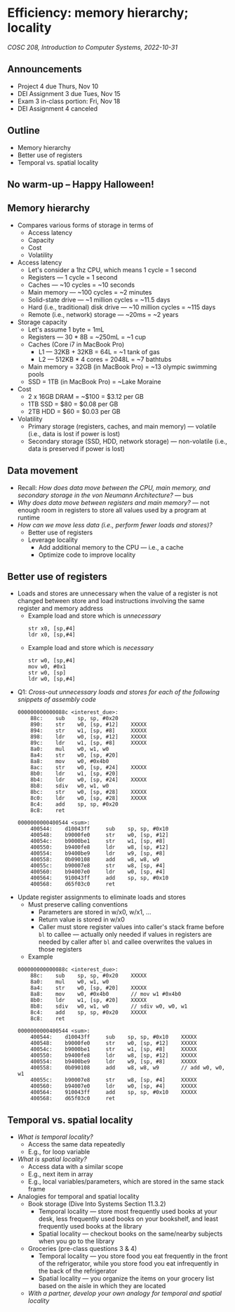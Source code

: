 # Efficiency: memory hierarchy; locality
_COSC 208, Introduction to Computer Systems, 2022-10-31_

## Announcements
* Project 4 due Thurs, Nov 10
* DEI Assignment 3 due Tues, Nov 15
* Exam 3 in-class portion: Fri, Nov 18
* DEI Assignment 4 canceled

## Outline
* Memory hierarchy
* Better use of registers
* Temporal vs. spatial locality

## No warm-up – Happy Halloween!

## Memory hierarchy
* Compares various forms of storage in terms of
    * Access latency
    * Capacity
    * Cost
    * Volatility
* Access latency
    * Let's consider a 1hz CPU, which means 1 cycle = 1 second
    * Registers — 1 cycle = 1 second
    * Caches — ~10 cycles = ~10 seconds
    * Main memory — ~100 cycles = ~2 minutes
    * Solid-state drive — ~1 million cycles = ~11.5 days
    * Hard (i.e., traditional) disk drive — ~10 million cycles = ~115 days
    * Remote (i.e., network) storage — ~20ms = ~2 years
* Storage capacity
    * Let's assume 1 byte = 1mL
    * Registers — 30 * 8B = ~250mL = ~1 cup
    * Caches (Core i7 in MacBook Pro)
        * L1 — 32KB + 32KB = 64L = ~1 tank of gas
        * L2 — 512KB * 4 cores = 2048L = ~7 bathtubs
    * Main memory = 32GB (in MacBook Pro) = ~13 olympic swimming pools
    * SSD = 1TB (in MacBook Pro) = ~Lake Moraine
* Cost
    * 2 x 16GB DRAM = ~$100 = $3.12 per GB
    * 1TB SSD = $80 = $0.08 per GB
    * 2TB HDD = $60 = $0.03 per GB
* Volatility
    * Primary storage (registers, caches, and main memory) — volatile (i.e., data is lost if power is lost)
    * Secondary storage (SSD, HDD, network storage) — non-volatile (i.e., data is preserved if power is lost)

## Data movement
* Recall: _How does data move between the CPU, main memory, and secondary storage in the von Neumann Architecture?_ — bus
* _Why does data move between registers and main memory?_ — not enough room in registers to store all values used by a program at runtime
* _How can we move less data (i.e., perform fewer loads and stores)?_
    * Better use of registers
    * Leverage locality
        * Add additional memory to the CPU — i.e., a cache
        * Optimize code to improve locality

## Better use of registers
* Loads and stores are unnecessary when the value of a register is not changed between store and load instructions involving the same register and memory address
    * Example load and store which is _unnecessary_
        ```
        str x0, [sp,#4]
        ldr x0, [sp,#4]
        ```
    * Example load and store which is _necessary_
        ```
        str w0, [sp,#4]
        mov w0, #0x1
        str w0, [sp]
        ldr w0, [sp,#4]
        ```
* Q1: _Cross-out unnecessary loads and stores for each of the following snippets of assembly code_
    ```
    000000000000088c <interest_due>:
        88c:    sub    sp, sp, #0x20
        890:    str    w0, [sp, #12]    XXXXX
        894:    str    w1, [sp, #8]     XXXXX
        898:    ldr    w0, [sp, #12]    XXXXX
        89c:    ldr    w1, [sp, #8]     XXXXX
        8a0:    mul    w0, w1, w0
        8a4:    str    w0, [sp, #20]
        8a8:    mov    w0, #0x4b0
        8ac:    str    w0, [sp, #24]    XXXXX
        8b0:    ldr    w1, [sp, #20]
        8b4:    ldr    w0, [sp, #24]    XXXXX
        8b8:    sdiv   w0, w1, w0
        8bc:    str    w0, [sp, #28]    XXXXX
        8c0:    ldr    w0, [sp, #28]    XXXXX
        8c4:    add    sp, sp, #0x20
        8c8:    ret
    ```
    ```
    0000000000400544 <sum>:
        400544:    d10043ff     sub    sp, sp, #0x10
        400548:    b9000fe0     str    w0, [sp, #12]
        40054c:    b9000be1     str    w1, [sp, #8] 
        400550:    b9400fe8     ldr    w8, [sp, #12]
        400554:    b9400be9     ldr    w9, [sp, #8] 
        400558:    0b090108     add    w8, w8, w9   
        40055c:    b90007e8     str    w8, [sp, #4] 
        400560:    b94007e0     ldr    w0, [sp, #4] 
        400564:    910043ff     add    sp, sp, #0x10
        400568:    d65f03c0     ret                 
    ```
* Update register assignments to eliminate loads and stores
    * Must preserve calling conventions
        * Parameters are stored in w/x0, w/x1, ...
        * Return value is stored in w/x0
        * Caller must store register values into caller's stack frame before `bl` to callee — actually only needed if values in registers are needed by caller after `bl` and callee overwrites the values in those registers
    * Example
    ```
    000000000000088c <interest_due>:
        88c:    sub    sp, sp, #0x20    XXXXX
        8a0:    mul    w0, w1, w0       
        8a4:    str    w0, [sp, #20]    XXXXX
        8a8:    mov    w0, #0x4b0       // mov w1 #0x4b0
        8b0:    ldr    w1, [sp, #20]    XXXXX
        8b8:    sdiv   w0, w1, w0       // sdiv w0, w0, w1
        8c4:    add    sp, sp, #0x20    XXXXX
        8c8:    ret
    ```
    ```
    0000000000400544 <sum>:
        400544:    d10043ff     sub    sp, sp, #0x10    XXXXX
        400548:    b9000fe0     str    w0, [sp, #12]    XXXXX
        40054c:    b9000be1     str    w1, [sp, #8]     XXXXX
        400550:    b9400fe8     ldr    w8, [sp, #12]    XXXXX
        400554:    b9400be9     ldr    w9, [sp, #8]     XXXXX
        400558:    0b090108     add    w8, w8, w9       // add w0, w0, w1
        40055c:    b90007e8     str    w8, [sp, #4]     XXXXX
        400560:    b94007e0     ldr    w0, [sp, #4]     XXXXX
        400564:    910043ff     add    sp, sp, #0x10    XXXXX
        400568:    d65f03c0     ret                 
    ```

## Temporal vs. spatial locality
* _What is temporal locality?_
    * Access the same data repeatedly
    * E.g., for loop variable
* _What is spatial locality?_
    * Access data with a similar scope
    * E.g., next item in array
    * E.g., local variables/parameters, which are stored in the same stack frame
* Analogies for temporal and spatial locality
    * Book storage (Dive Into Systems Section 11.3.2)
        * Temporal locality — store most frequently used books at your desk, less frequently used books on your bookshelf, and least frequently used books at the library
        * Spatial locality — checkout books on the same/nearby subjects when you go to the library
    * Groceries (pre-class questions 3 & 4)
        * Temporal locality — you store food you eat frequently in the front of the refrigerator, while you store food you eat infrequently in the back of the refrigerator
        * Spatial locality — you organize the items on your grocery list based on the aisle in which they are located
    * _With a partner, develop your own analogy for temporal and spatial locality_